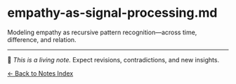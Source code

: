 # empathy-as-signal-processing.md

Modeling empathy as recursive pattern recognition—across time, difference, and relation.

---

🧠 _This is a living note._ Expect revisions, contradictions, and new insights.

[← Back to Notes Index](README.md)
